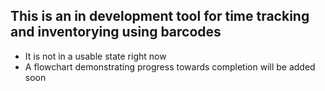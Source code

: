 ## This is an in development tool for time tracking and inventorying using barcodes
- It is not in a usable state right now
- A flowchart demonstrating progress towards completion will be added soon